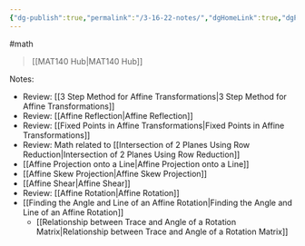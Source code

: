 ```yaml
---
{"dg-publish":true,"permalink":"/3-16-22-notes/","dgHomeLink":true,"dgPassFrontmatter":false}
---
```


#math 
> [[MAT140 Hub|MAT140 Hub]]

Notes:
* Review: [[3 Step Method for Affine Transformations|3 Step Method for Affine Transformations]]
* Review: [[Affine Reflection|Affine Reflection]]
* Review: [[Fixed Points in Affine Transformations|Fixed Points in Affine Transformations]]
* Review: Math related to [[Intersection of 2 Planes Using Row Reduction|Intersection of 2 Planes Using Row Reduction]]
* [[Affine Projection onto a Line|Affine Projection onto a Line]]
* [[Affine Skew Projection|Affine Skew Projection]]
* [[Affine Shear|Affine Shear]]
* Review: [[Affine Rotation|Affine Rotation]]
* [[Finding the Angle and Line of an Affine Rotation|Finding the Angle and Line of an Affine Rotation]]
	* [[Relationship between Trace and Angle of a Rotation Matrix|Relationship between Trace and Angle of a Rotation Matrix]]